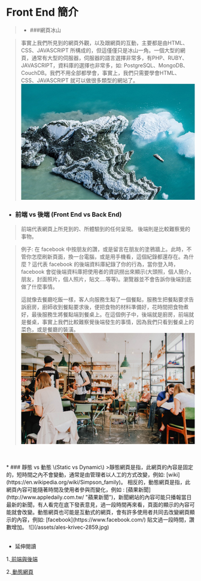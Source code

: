 # Front End 簡介

>* ###網頁冰山

> 事實上我們所見到的網頁外觀，以及跟網頁的互動，主要都是由HTML、CSS、JAVASCRIPT 所構成的，但這僅僅只是冰山一角。一個大型的網頁，通常有大型的伺服器，伺服器的語言選擇非常多，有PHP、RUBY、JAVASCRIPT，資料庫的選擇也非常多，如: PostgreSQL、MongoDB、CouchDB。我們不用全部都學會，事實上，我們只需要學會HTML、CSS、JAVASCRIPT 就可以做很多類型的網站了。
![](/assets/ice.jpg)
* ### 前端 vs 後端 \(Front End vs Back End\)

> 前端代表網頁上所見到的、所體驗到的任何呈現。
> 後端則是比較難察覺的事物。

> 例子: 在 facebook 中按朋友的讚，或是留言在朋友的塗鴉牆上。此時，不管你怎麼刷新頁面，換一台電腦，或是用手機看，這個紀錄都還存在。為什麼 ? 這代表 facebook 的後端資料庫紀錄了你的行為，當你登入時，facebook 會從後端資料庫把使用者的資訊撈出來顯示\(大頭照，個人簡介，朋友，封面照片，個人照片，貼文….等等\)。瀏覽器並不會告訴你後端到底做了什麼事情。
>
> 這就像去餐廳吃飯一樣，客人向服務生點了一個餐點，服務生把餐點要求告訴廚房，廚師收到餐點要求後，便把食物的材料準備好，花時間把食物煮好，最後服務生將餐點端到餐桌上。在這個例子中，後端就是廚房，前端就是餐桌，事實上我們比較難察覺後端發生的事情，因為我們只看到餐桌上的菜色，或是餐廳的裝潢。
![](/assets/toa-heftiba-195458.jpg)
<br/>
<br/>
* ### 靜態 vs 動態 \(Static vs Dynamic\)
>靜態網頁是指，此網頁的內容是固定的，短時間之內不會變動，通常是由管理者以人工的方式改變，例如: [wiki](https://en.wikipedia.org/wiki/Simpson_family)。
相反的，動態網頁是指，此網頁內容可能隨著時間及使用者參與而變化，例如 : [蘋果新聞](http://www.appledaily.com.tw/ "蘋果新聞")，新聞網站的內容可能只播報當日最新的新聞，有人看完在底下發表意見，過一段時間再來看，頁面的顯示的內容可能就會改變。動態網頁也可能是互動式的網頁，會有許多使用者共同去改變網頁顯示的內容，例如: [facebook](https://www.facebook.com/) 貼文過一段時間，讚數增加。
![](/assets/ales-krivec-2859.jpg)




<br/>
<br/>

* 延伸閱讀

1.[ 前端與後端](https://zh.wikipedia.org/wiki/%E5%89%8D%E7%AB%AF%E5%92%8C%E5%90%8E%E7%AB%AF)
<br/>


2.[ 動態網頁](https://zh.wikipedia.org/wiki/%E5%8B%95%E6%85%8B%E7%B6%B2%E9%A0%81 "動態網頁")



